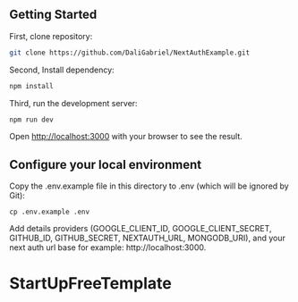 
## Getting Started

First, clone repository:

```bash
git clone https://github.com/DaliGabriel/NextAuthExample.git
```

Second, Install dependency:

```bash
npm install
```

Third, run the development server:

```bash
npm run dev
```

Open [http://localhost:3000](http://localhost:3000) with your browser to see the result.

## Configure your local environment

Copy the .env.example file in this directory to .env (which will be ignored by Git):

```
cp .env.example .env
```

Add details providers (GOOGLE_CLIENT_ID, GOOGLE_CLIENT_SECRET, GITHUB_ID, GITHUB_SECRET, NEXTAUTH_URL, MONGODB_URI), and your next auth url base for example: http://localhost:3000.





# StartUpFreeTemplate
